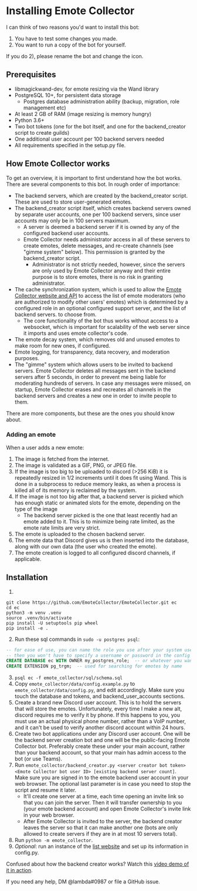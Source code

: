 # Installing Emote Collector

I can think of two reasons you'd want to install this bot:

1. You have to test some changes you made.
2. You want to run a copy of the bot for yourself.

If you do 2), please rename the bot and change the icon.

## Prerequisites

- libmagickwand-dev, for emote resizing via the Wand library
- PostgreSQL 10+, for persistent data storage
  - Postgres database administration ability (backup, migration, role management etc)
- At least 2 GB of RAM (image resizing is memory hungry)
- Python 3.6+
- Two bot tokens (one for the bot itself, and one for the backend_creator script to create guilds)
- One additional user account per 100 backend servers needed
- All requirements specified in the setup.py file.

## How Emote Collector works

To get an overview, it is important to first understand how the bot works. There are several components to this bot. In rough order of importance:

- The backend servers, which are created by the backend_creator script. These are used to store user-generated emotes.
- The backend_creator script itself, which creates backend servers owned by separate user accounts, one per 100 backend servers, since user accounts may only be in 100 servers maximum.
    - A server is deemed a backend server if it is owned by any of the configured backend user accounts.
    - Emote Collector needs administrator access in all of these servers to create emotes, delete messages, and re-create channels (see "gimme system" below). This permission is granted by the backend_creator script.
      - Administrator is not strictly needed, however, since the servers are only used by Emote Collector anyway and their entire purpose is to store emotes, there is no risk in granting administrator.
- The cache synchronization system, which is used to allow the [Emote Collector website and API](https://github.com/EmoteCollector/EmoteCollector-website)
  to access the list of emote moderators (who are authorized to modify other users' emotes) which is determined by a configured role in an optional configured support server, and the list of backend servers.
  to choose from.
  - The core functionality of the bot thus works without access to a websocket, which is important for scalability of the web server since it imports and uses emote collector's code.
- The emote decay system, which removes old and unused emotes to make room for new ones, if configured.
- Emote logging, for transparency, data recovery, and moderation purposes.
- The "gimme" system which allows users to be invited to backend servers. Emote Collector deletes all messages sent in the backend servers after 5 seconds, in order to prevent me being liable for moderating hundreds of servers. In case any messages were missed, on startup, Emote Collector erases and recreates all channels in the backend servers and creates a new one in order to invite people to them.

There are more components, but these are the ones you should know about.

### Adding an emote

When a user adds a new emote:

1. The image is fetched from the internet.
2. The image is validated as a GIF, PNG, or JPEG file.
3. If the image is too big to be uploaded to discord (>256 KiB) it is repeatedly resized in 1/2 increments until it does fit using Wand. This is done in a subprocess to reduce memory leaks, as when a process is killed all of its memory is reclaimed by the system.
4. If the image is not too big after that, a backend server is picked which has enough static or animated slots for the emote, depending on the type of the image
    - The backend server picked is the one that least recently had an emote added to it.
      This is to minimize being rate limited, as the emote rate limits are very strict.
5. The emote is uploaded to the chosen backend server.
6. The emote data that Discord gives us is then inserted into the database, along with our own data (the user who created the emote).
7. The emote creation is logged to all configured discord channels, if applicable.

## Installation

1)
```
git clone https://github.com/EmoteCollector/EmoteCollector.git ec
cd ec
python3 -m venv .venv
source .venv/bin/activate
pip install -U setuptools pip wheel
pip install -e .
```
2) Run these sql commands in `sudo -u postgres psql`:
```sql
-- for ease of use, you can name the role you use after your system user account to use peer authentication
-- then you won't have to specify a username or password in the config file.
CREATE DATABASE ec WITH OWNER my_postgres_role;  -- or whatever you want to call the database
CREATE EXTENSION pg_trgm;  -- used for searching for emotes by name
```
3) `psql ec -f emote_collector/sql/schema.sql`
4) Copy `emote_collector/data/config.example.py` to `emote_collector/data/config.py`,
and edit accordingly. Make sure you touch the database and tokens, and backend_user_accounts sections.
5) Create a brand new Discord user account. This is to hold the servers that will store the emotes.
Unfortunately, every time I make a new alt, discord requires me to verify it by phone.
If this happens to you, you must use an actual physical phone number, rather than a VoIP number, and it can't be used to verify another discord account within 24 hours.
6) Create two bot applications under any Discord user account. One will be the backend server creation bot and one will be the public-facing Emote Collector bot. Preferably create these under your main account, rather than your backend account, so that your main has admin access to the bot (or use Teams).
7) Run `emote_collector/backend_creator.py <server creator bot token> <Emote Collector bot user ID> [existing backend server count]`. Make sure you are signed in to the emote backend user account in your web browser. The optional last parameter is in case you need to stop the script and resume it later.
   - It'll create one server at a time, each time opening an invite link so that you can join the server. Then it will transfer ownership to you (your emote backend account) and open Emote Collector's invite link in your web browser.
   - After Emote Collector is invited to the server, the backend creator leaves the server so that it can make another one (bots are only allowed to create servers if they are in at most 10 servers total).
8) Run `python -m emote_collector`.
9) *Optional*: run an instance of the [list website](https://github.com/EmoteCollector/website)
and set up its information in config.py.

Confused about how the backend creator works? Watch this [video demo of it in action](https://streamable.com/mjtfu).

If you need any help, DM @lambda#0987 or file a GitHub issue.
